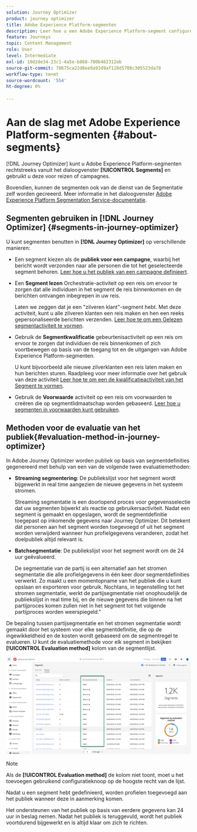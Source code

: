 ```yaml
---
solution: Journey Optimizer
product: journey optimizer
title: Adobe Experience Platform-segmenten
description: Leer hoe u een Adobe Experience Platform-segment configureert
feature: Journeys
topic: Content Management
role: User
level: Intermediate
exl-id: 10d2de34-23c1-4a5e-b868-700b462312eb
source-git-commit: 78675ca22d8ee9a93d9af128d5708c305523da78
workflow-type: tm+mt
source-wordcount: '554'
ht-degree: 0%

---
```


# Aan de slag met Adobe Experience Platform-segmenten {#about-segments}

[!DNL Journey Optimizer]  kunt u Adobe Experience Platform-segmenten rechtstreeks vanuit het dialoogvenster **[!UICONTROL Segments]** en gebruikt u deze voor reizen of campagnes.

Bovendien, kunnen de segmenten ook van de dienst van de Segmentatie zelf worden gecreeerd. Meer informatie in het dialoogvenster [Adobe Experience Platform Segmentation Service-documentatie](https://experienceleague.adobe.com/docs/experience-platform/segmentation/home.html).

## Segmenten gebruiken in [!DNL Journey Optimizer] {#segments-in-journey-optimizer}

U kunt segmenten benutten in **[!DNL Journey Optimizer]** op verschillende manieren:

* Een segment kiezen als de **publiek voor een campagne**, waarbij het bericht wordt verzonden naar alle personen die tot het geselecteerde segment behoren. [Leer hoe u het publiek van een campagne definieert](../campaigns/create-campaign.md#define-the-audience-audience).

* Een **Segment lezen** Orchestratie-activiteit op een reis om ervoor te zorgen dat alle individuen in het segment de reis binnenkomen en de berichten ontvangen inbegrepen in uw reis.

   Laten we zeggen dat je een &quot;zilveren klant&quot;-segment hebt. Met deze activiteit, kunt u alle zilveren klanten een reis maken en hen een reeks gepersonaliseerde berichten verzenden. [Leer hoe te om een Gelezen segmentactiviteit te vormen](../building-journeys/read-segment.md#configuring-segment-trigger-activity).

* Gebruik de **Segmentkwalificatie** gebeurtenisactiviteit op een reis om ervoor te zorgen dat individuen de reis binnenkomen of zich voortbewegen op basis van de toegang tot en de uitgangen van Adobe Experience Platform-segmenten.

   U kunt bijvoorbeeld alle nieuwe zilverklanten een reis laten maken en hun berichten sturen. Raadpleeg voor meer informatie over het gebruik van deze activiteit [Leer hoe te om een de kwalificatieactiviteit van het Segment te vormen](../building-journeys/segment-qualification-events.md).

* Gebruik de **Voorwaarde** activiteit op een reis om voorwaarden te creëren die op segmentlidmaatschap worden gebaseerd. [Leer hoe u segmenten in voorwaarden kunt gebruiken](../building-journeys/condition-activity.md#using-a-segment).

## Methoden voor de evaluatie van het publiek{#evaluation-method-in-journey-optimizer}

In Adobe Journey Optimizer worden publiek op basis van segmentdefinities gegenereerd met behulp van een van de volgende twee evaluatiemethoden:

* **Streaming segmentering**: De publiekslijst voor het segment wordt bijgewerkt in real time aangezien de nieuwe gegevens in het systeem stromen.

   Streaming segmentatie is een doorlopend proces voor gegevensselectie dat uw segmenten bijwerkt als reactie op gebruikersactiviteit. Nadat een segment is gemaakt en opgeslagen, wordt de segmentdefinitie toegepast op inkomende gegevens naar Journey Optimizer. Dit betekent dat personen aan het segment worden toegevoegd of uit het segment worden verwijderd wanneer hun profielgegevens veranderen, zodat het doelpubliek altijd relevant is.

* **Batchsegmentatie**: De publiekslijst voor het segment wordt om de 24 uur geëvalueerd.

   De segmentatie van de partij is een alternatief aan het stromen segmentatie die alle profielgegevens in één keer door segmentdefinities verwerkt. Zo maakt u een momentopname van het publiek die u kunt opslaan en exporteren voor gebruik. Nochtans, in tegenstelling tot het stromen segmentatie, werkt de partijsegmentatie niet onophoudelijk de publiekslijst in real time bij, en de nieuwe gegevens die binnen na het partijproces komen zullen niet in het segment tot het volgende partijproces worden weerspiegeld.&quot;

De bepaling tussen partijsegmentatie en het stromen segmentatie wordt gemaakt door het systeem voor elke segmentdefinitie, die op de ingewikkeldheid en de kosten wordt gebaseerd om de segmentregel te evalueren. U kunt de evaluatiemethode voor elk segment in bekijken **[!UICONTROL Evaluation method]** kolom van de segmentlijst.

![](assets/evaluation-method.png)

>[!NOTE]
>
>Als de **[!UICONTROL Evaluation method]** de kolom niet toont, moet u het toevoegen gebruikend configuratieknoop op de hoogste recht van de lijst.

Nadat u een segment hebt gedefinieerd, worden profielen toegevoegd aan het publiek wanneer deze in aanmerking komen.

Het ondersteunen van het publiek op basis van eerdere gegevens kan 24 uur in beslag nemen. Nadat het publiek is teruggevuld, wordt het publiek voortdurend bijgewerkt en is altijd klaar om zich te richten.

